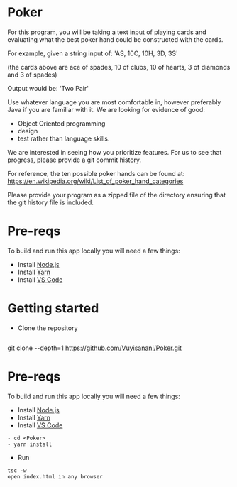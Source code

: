 # Poker

For this program, you will be taking a text input of playing cards and evaluating what the best poker
hand could be constructed with the cards.

For example, given a string input of:
'AS, 10C, 10H, 3D, 3S'

(the cards above are ace of spades, 10 of clubs, 10 of hearts, 3 of diamonds and 3 of spades)

Output would be: 'Two Pair'

Use whatever language you are most comfortable in, however preferably Java if you are familiar with
it. We are looking for evidence of good:
- Object Oriented programming
- design
- test
rather than language skills.

We are interested in seeing how you prioritize features. For us to see that progress, please provide a
git commit history.

For reference, the ten possible poker hands can be found at:
https://en.wikipedia.org/wiki/List_of_poker_hand_categories

Please provide your program as a zipped file of the directory ensuring that the git history file is
included.

# Pre-reqs
To build and run this app locally you will need a few things:
- Install [Node.js](https://nodejs.org/en/)
- Install [Yarn](https://yarnpkg.com/)
- Install [VS Code](https://code.visualstudio.com/)

# Getting started
- Clone the repository
```
```
git clone --depth=1  https://github.com/Vuyisanani/Poker.git
# Pre-reqs

To build and run this app locally you will need a few things:
- Install [Node.js](https://nodejs.org/en/)
- Install [Yarn](https://yarnpkg.com/)
- Install [VS Code](https://code.visualstudio.com/)
```
- cd <Poker>
- yarn install
```
- Run
```
tsc -w
open index.html in any browser
```

